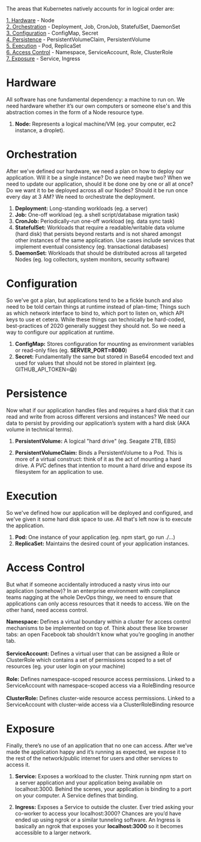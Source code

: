 The areas that Kubernetes natively accounts for in logical order are:

[1. Hardware](#hardware) - Node\
[2. Orchestration](#orchestration) - Deployment, Job, CronJob, StatefulSet, DaemonSet\
[3. Configuration](#configuration) - ConfigMap, Secret\
[4. Persistence](#persistence) - PersistentVolumeClaim, PersistentVolume\
[5. Execution](#execution) - Pod, ReplicaSet\
[6. Access Control](#access_control) - Namespace, ServiceAccount, Role, ClusterRole\
[7. Exposure](#exposure) - Service, Ingress

# Hardware

All software has one fundamental dependency: a machine to run on. We need hardware whether it’s our own computers or someone else's and this abstraction comes in the form of a Node resource type.

1. **Node:** Represents a logical machine/VM (eg. your computer, ec2 instance, a droplet).

# Orchestration

After we've defined our hardware, we need a plan on how to deploy our application. Will it be a single instance? Do we need maybe two? When we need to update our application, should it be done one by one or all at once? Do we want it to be deployed across all our Nodes? Should it be run once every day at 3 AM? We need to orchestrate the deployment.

1. **Deployment:** Long-standing workloads (eg. a server)
2. **Job:** One-off workload (eg. a shell script/database migration task)
3. **CronJob:** Periodically-run one-off workload (eg. data sync task)
4. **StatefulSet:** Workloads that require a readable/writable data volume (hard disk) that persists beyond restarts and is not shared amongst other instances of the same application. Use cases include services that implement eventual consistency (eg. transactional databases)
5. **DaemonSet:** Workloads that should be distributed across all targeted Nodes (eg. log collectors, system monitors, security software)

# Configuration
So we've got a plan, but applications tend to be a fickle bunch and also need to be told certain things at runtime instead of plan-time; Things such as which network interface to bind to, which port to listen on, which API keys to use et cetera. While these things can technically be hard-coded, best-practices of 2020 generally suggest they should not. So we need a way to configure our application at runtime.

1. **ConfigMap:** Stores configuration for mounting as environment variables or read-only files (eg. **SERVER_PORT=8080**)
2. **Secret:** Fundamentally the same but stored in Base64 encoded text and used for values that should not be stored in plaintext (eg. GITHUB_API_TOKEN=😱)

# Persistence
Now what if our application handles files and requires a hard disk that it can read and write from across different versions and instances? We need our data to persist by providing our application’s system with a hard disk (AKA volume in technical terms).

1. **PersistentVolume:** A logical "hard drive" (eg. Seagate 2TB, EBS)

2. **PersistentVolumeClaim:** Binds a PersistentVolume to a Pod. This is more of a virtual construct: think of it as the act of mounting a hard drive. A PVC defines that intention to mount a hard drive and expose its filesystem for an application to use.

# Execution
So we've defined how our application will be deployed and configured, and we've given it some hard disk space to use. All that's left now is to execute the application.

1. **Pod:** One instance of your application (eg. npm start, go run ./...)
2. **ReplicaSet:** Maintains the desired count of your application instances.

# Access Control
But what if someone accidentally introduced a nasty virus into our application (somehow)? In an enterprise environment with compliance teams nagging at the whole DevOps thingy, we need to ensure that applications can only access resources that it needs to access. We on the other hand, need access control.

**Namespace:** Defines a virtual boundary within a cluster for access control mechanisms to be implemented on top of. Think about these like browser tabs: an open Facebook tab shouldn’t know what you’re googling in another tab.\
\
**ServiceAccount:** Defines a virtual user that can be assigned a Role or ClusterRole which contains a set of permissions scoped to a set of resources (eg. your user login on your machine)\
\
**Role:** Defines namespace-scoped resource access permissions. Linked to a ServiceAccount with namespace-scoped access via a RoleBinding resource\
\
**ClusterRole:** Defines cluster-wide resource access permissions. Linked to a ServiceAccount with cluster-wide access via a ClusterRoleBinding resource

# Exposure
Finally, there’s no use of an application that no one can access. After we’ve made the application happy and it’s running as expected, we expose it to the rest of the network/public internet for users and other services to access it.

1. **Service:** Exposes a workload to the cluster. Think running npm start on a server application and your application being available on localhost:3000. Behind the scenes, your application is binding to a port on your computer. A Service defines that binding.

2. **Ingress:** Exposes a Service to outside the cluster. Ever tried asking your co-worker to access your localhost:3000? Chances are you’d have ended up using ngrok or a similar tunneling software. An Ingress is basically an ngrok that exposes your **localhost:3000** so it becomes accessible to a larger network.